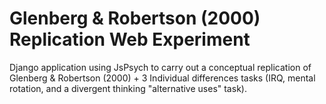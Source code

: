 # Glenberg & Robertson (2000) Replication Web Experiment

Django application using JsPsych to carry out a conceptual replication
of Glenberg & Robertson (2000) + 3 Individual differences tasks (IRQ,
mental rotation, and a divergent thinking "alternative uses" task).